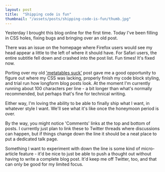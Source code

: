 ```yaml
---
layout: post
title:  "Shipping code is fun"
thumbnail: "/assets/posts/shipping-code-is-fun/thumb.jpg"
---
```

Yesterday I brought this blog online for the first time. Today I've been filling
in CSS holes, fixing bugs and bringing over an old post.

There was an issue on the homepage where Firefox users would see my head appear
a little to the left of where it should have. For Safari users, the entire
subtitle fell down and crashed into the post list. Fun times! It's fixed now.

Porting over my old ['metatables suck'](/2022/10/06/metatables-suck.html) post
gave me a good opportunity to figure out where my CSS was lacking, properly
finish my code block styling, and trial run how longform blog posts look. At the
moment I'm currently running about 100 characters per line - a bit longer than
what's normally recommended, but perhaps that's fine for technical writing.

Either way, I'm loving the ability to be able to finally ship what I want, in
whatever style I want. We'll see what it's like once the honeymoon period is
over.

By the way, you might notice 'Comments' links at the top and bottom of posts. I
currently just plan to link these to Twitter threads where discussions can
happen, but if things change down the line it should be a neat place to put a
dedicated talk page.

Something I want to experiment with down the line is some kind of micro-article
feature - it'd be nice to just be able to push a thought out without having to
write a complete blog post. It'd keep me off Twitter, too, and that can only be
good for my limited focus.